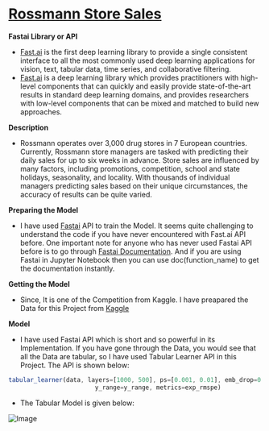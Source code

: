 # [**Rossmann Store Sales**](https://www.kaggle.com/c/rossmann-store-sales/overview)

**Fastai Library or API**
- [Fast.ai](https://www.fast.ai/about/) is the first deep learning library to provide a single consistent interface to all the most commonly used deep learning applications for vision, text, tabular data, time series, and collaborative filtering.
- [Fast.ai](https://www.fast.ai/about/) is a deep learning library which provides practitioners with high-level components that can quickly and easily provide state-of-the-art results in standard deep learning domains, and provides researchers with low-level components that can be mixed and matched to build new approaches.

**Description**
- Rossmann operates over 3,000 drug stores in 7 European countries. Currently, Rossmann store managers are tasked with predicting their daily sales for up to six weeks in advance. Store sales are influenced by many factors, including promotions, competition, school and state holidays, seasonality, and locality. With thousands of individual managers predicting sales based on their unique circumstances, the accuracy of results can be quite varied.

**Preparing the Model**
- I have used [Fastai](https://www.fast.ai/about/) API to train the Model. It seems quite challenging to understand the code if you have never encountered with Fast.ai API before.
One important note for anyone who has never used Fastai API before is to go through [Fastai Documentation](https://docs.fast.ai/). And if you are using Fastai in Jupyter Notebook then you can use doc(function_name) to get the documentation instantly.

**Getting the Model**
- Since, It is one of the Competition from Kaggle. I have preapared the Data for this Project from [Kaggle](https://www.kaggle.com/c/rossmann-store-sales/data)

**Model**
- I have used Fastai API which is short and so powerful in its Implementation. If you have gone through the Data, you would see that all the Data are tabular, so I have used Tabular Learner API in this Project. The API is shown below:

```javascript
tabular_learner(data, layers=[1000, 500], ps=[0.001, 0.01], emb_drop=0.04,
                        y_range=y_range, metrics=exp_rmspe)
```

- The Tabular Model is given below:

![Image](https://res.cloudinary.com/dge89aqpc/image/upload/v1596542079/Tabu_ogebyc.png)

